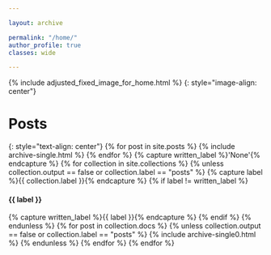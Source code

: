 ```yaml
---

layout: archive

permalink: "/home/"
author_profile: true
classes: wide

---
```

<!--modified include template to have the image, it includes a srcset-->
{% include adjusted_fixed_image_for_home.html %}
{: style="image-align: center"}
<h1>Posts</h1>
{: style="text-align: center"}
{% for post in site.posts %}
  {% include archive-single.html %}
{% endfor %}
{% capture written_label %}'None'{% endcapture %}
{% for collection in site.collections %}
{% unless collection.output == false or collection.label == "posts" %}
  {% capture label %}{{ collection.label }}{% endcapture %}
  {% if label != written_label %}
  <h4>{{ label }}</h4>
  {% capture written_label %}{{ label }}{% endcapture %}
  {% endif %}
{% endunless %}
{% for post in collection.docs %}
  {% unless collection.output == false or collection.label == "posts" %}
  {% include archive-single0.html %}
  {% endunless %}
{% endfor %}
{% endfor %}
